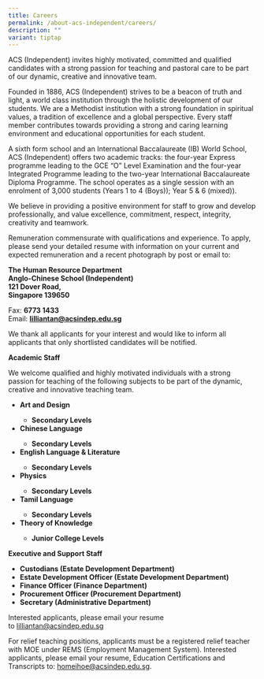 ```yaml
---
title: Careers
permalink: /about-acs-independent/careers/
description: ""
variant: tiptap
---
```

<p>ACS (Independent) invites highly motivated, committed and qualified candidates with a strong passion for teaching and pastoral care to be part of our dynamic, creative and innovative team.</p>
<p>Founded in 1886, ACS (Independent) strives to be a beacon of truth and light, a world class institution through the holistic development of our students. We are a Methodist institution with a strong foundation in spiritual values, a tradition of excellence and a global perspective. Every staff member contributes towards providing a strong and caring learning environment and educational opportunities for each student.</p>
<p>A sixth form school and an International Baccalaureate (IB) World School, ACS (Independent) offers two academic tracks: the four-year Express programme leading to the GCE “O” Level Examination and the four-year Integrated Programme leading to the two-year International Baccalaureate Diploma Programme. The school operates as a single session with an enrolment of 3,000 students (Years 1 to 4 (Boys)); Year 5 &amp; 6 (mixed)).</p>
<p>We believe in providing a positive environment for staff to grow and develop professionally, and value excellence, commitment, respect, integrity, creativity and teamwork.</p>
<p>Remuneration commensurate with qualifications and experience. To apply, please send your detailed resume with information on your current and expected remuneration and a recent photograph by post or email to:</p>
<p><strong>The Human Resource Department</strong><br><strong>Anglo-Chinese School (Independent)</strong><br><strong>121 Dover Road,</strong><br><strong>Singapore 139650</strong></p>
<p>Fax:&nbsp;<strong>6773 1433</strong><br>Email: <strong><a href="mailto:lilliantan@acsindep.edu.sg">lilliantan@acsindep.edu.sg</a></strong></p>
<p>We thank all applicants for your interest and would like to inform all applicants that only shortlisted candidates will be notified.</p>
<p><strong>Academic Staff</strong></p>
<p>We welcome qualified and highly motivated individuals with a strong passion for teaching of the following subjects to be part of the dynamic, creative and innovative teaching team.</p>
<ul>
<li><strong>Art and Design</strong></li>
<ul>
<li><strong>Secondary Levels</strong></li>
</ul>
<li><strong>Chinese Language</strong></li>
<ul>
<li><strong>Secondary Levels</strong></li>
</ul>
<li><strong>English Language &amp; Literature</strong></li>
<ul>
<li><strong>Secondary Levels</strong></li>
</ul>
<li><strong>Physics</strong></li>
<ul>
<li><strong>Secondary Levels</strong></li>
</ul>
<li><strong>Tamil Language</strong></li>
<ul>
<li><strong>Secondary Levels</strong></li>
</ul>
<li><strong>Theory of Knowledge</strong></li>
<ul>
<li><strong>Junior College Levels</strong></li>
</ul>
</ul>
<p><strong>Executive and Support Staff</strong></p>
<ul>
<li><strong>Custodians (Estate Development Department)</strong></li>
<li><strong>Estate Development Officer (Estate Development Department)</strong></li>
<li><strong>Finance Officer (Finance Department)</strong></li>
<li><strong>Procurement Officer (Procurement Department)</strong></li>
<li><strong>Secretary (Administrative Department)</strong></li>
</ul>
<p>Interested applicants, please email your resume to&nbsp;<a href="mailto:lilliantan@acsindep.edu.sg">lilliantan@acsindep.edu.sg</a></p>
<p>For relief teaching positions, applicants must be a registered relief teacher with MOE under REMS (Employment Management System). Interested applicants, please email your resume, Education Certifications and Transcripts to:&nbsp;<a href="mailto:homeihoe@acsindep.edu.sg">homeihoe@acsindep.edu.sg</a>.</p>